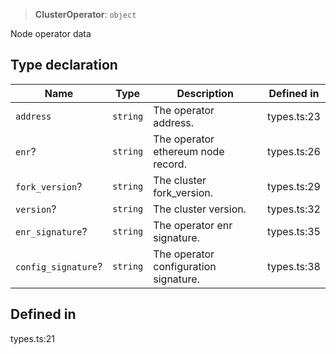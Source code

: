 > **ClusterOperator**: `object`

Node operator data

## Type declaration

| Name | Type | Description | Defined in |
| ------ | ------ | ------ | ------ |
| `address` | `string` | The operator address. | types.ts:23 |
| `enr`? | `string` | The operator ethereum node record. | types.ts:26 |
| `fork_version`? | `string` | The cluster fork_version. | types.ts:29 |
| `version`? | `string` | The cluster version. | types.ts:32 |
| `enr_signature`? | `string` | The operator enr signature. | types.ts:35 |
| `config_signature`? | `string` | The operator configuration signature. | types.ts:38 |

## Defined in

types.ts:21
